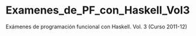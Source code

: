# Examenes_de_PF_con_Haskell_Vol3
Exámenes de programación funcional con Haskell. Vol. 3 (Curso 2011-12) 
